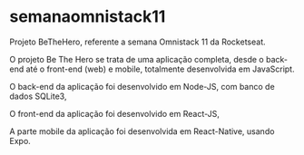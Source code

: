 # semanaomnistack11
Projeto BeTheHero, referente a semana Omnistack 11 da Rocketseat.

O projeto Be The Hero se trata de uma aplicação completa, desde o back-end até o front-end (web) e mobile, totalmente desenvolvida em
JavaScript.

O back-end da aplicação foi desenvolvido em Node-JS, com banco de dados SQLite3,

O front-end da aplicação foi desenvolvido em React-JS,

A parte mobile da aplicação foi desenvolvida em React-Native, usando Expo.

